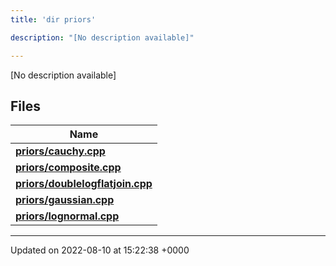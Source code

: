 ```yaml
---
title: 'dir priors'

description: "[No description available]"

---
```







[No description available]

## Files

| Name           |
| -------------- |
| **[priors/cauchy.cpp](/documentation/code/gambit_2.2/files/cauchy_8cpp/#file-cauchy.cpp)**  |
| **[priors/composite.cpp](/documentation/code/gambit_2.2/files/composite_8cpp/#file-composite.cpp)**  |
| **[priors/doublelogflatjoin.cpp](/documentation/code/gambit_2.2/files/doublelogflatjoin_8cpp/#file-doublelogflatjoin.cpp)**  |
| **[priors/gaussian.cpp](/documentation/code/gambit_2.2/files/gaussian_8cpp/#file-gaussian.cpp)**  |
| **[priors/lognormal.cpp](/documentation/code/gambit_2.2/files/lognormal_8cpp/#file-lognormal.cpp)**  |






-------------------------------

Updated on 2022-08-10 at 15:22:38 +0000
